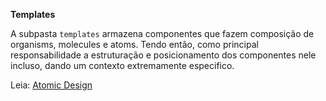 **Templates**

A subpasta `templates` armazena componentes que fazem composição de organisms, molecules e atoms. Tendo então, como principal responsabilidade a estruturação e posicionamento dos componentes nele incluso, dando um contexto extremamente especifico.

Leia: [Atomic Design](https://medium.com/pretux/atomic-design-o-que-%C3%A9-como-surgiu-e-sua-import%C3%A2ncia-para-a-cria%C3%A7%C3%A3o-do-design-system-e3ac7b5aca2c)
